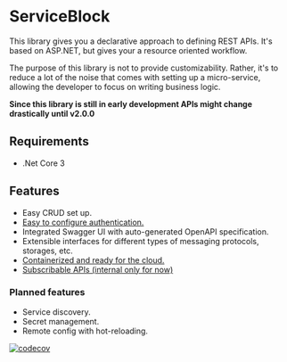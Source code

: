 # ServiceBlock

This library gives you a declarative approach to defining REST APIs. It's based on ASP.NET, but gives your a resource oriented workflow.

The purpose of this library is not to provide customizability. Rather, it's to reduce a lot of the noise that comes with setting up a micro-service, allowing the developer to focus on writing business logic.

**Since this library is still in early development APIs might change drastically until v2.0.0**

## Requirements

* .Net Core 3

## Features

* Easy CRUD set up.
* [Easy to configure authentication.](guides/authentication.md)
* Integrated Swagger UI with auto-generated OpenAPI specification.
* Extensible interfaces for different types of messaging protocols, storages, etc.
* [Containerized and ready for the cloud.](https://github.com/TheSimpleZ/ServiceBlock/tree/02c3c5f8089399df692e8433b69a012161f7fc37/docs/guides/deployment/README.md)
* [Subscribable APIs \(internal only for now\)](https://github.com/TheSimpleZ/ServiceBlock/tree/02c3c5f8089399df692e8433b69a012161f7fc37/docs/guides/messaging/resourceeventlisteners/README.md)

### Planned features

* Service discovery.
* Secret management.
* Remote config with hot-reloading.

[![codecov](https://codecov.io/gh/TheSimpleZ/ServiceBlock/branch/master/graph/badge.svg)](https://codecov.io/gh/TheSimpleZ/ServiceBlock)

